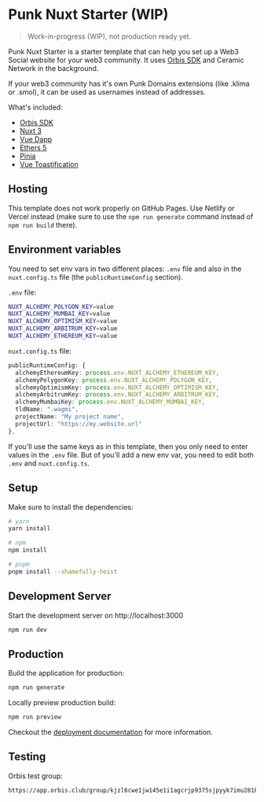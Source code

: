 # Punk Nuxt Starter (WIP)

> Work-in-progress (WIP), not production ready yet.

Punk Nuxt Starter is a starter template that can help you set up a Web3 Social website for your web3 community. It uses [Orbis SDK](https://github.com/OrbisWeb3/orbis-sdk) and Ceramic Network in the background.

If your web3 community has it's own Punk Domains extensions (like .klima or .smol), it can be used as usernames instead of addresses.

What's included:

- [Orbis SDK](https://github.com/OrbisWeb3/orbis-sdk)
- [Nuxt 3](https://v3.nuxtjs.org/)
- [Vue Dapp](https://vue-dapp-docs.netlify.app/)
- [Ethers 5](https://ethers.org/)
- [Pinia](https://pinia.vuejs.org/)
- [Vue Toastification](https://github.com/Maronato/vue-toastification/tree/next)

## Hosting

This template does not work properly on GitHub Pages. Use Netlify or Vercel instead (make sure to use the `npm run generate` command instead of `npm run build` there).

## Environment variables

You need to set env vars in two different places: `.env` file and also in the `nuxt.config.ts` file (the `publicRuntimeConfig` section).

`.env` file:

```bash
NUXT_ALCHEMY_POLYGON_KEY=value
NUXT_ALCHEMY_MUMBAI_KEY=value
NUXT_ALCHEMY_OPTIMISM_KEY=value
NUXT_ALCHEMY_ARBITRUM_KEY=value
NUXT_ALCHEMY_ETHEREUM_KEY=value
```

`nuxt.config.ts` file:

```ts
publicRuntimeConfig: {
  alchemyEthereumKey: process.env.NUXT_ALCHEMY_ETHEREUM_KEY,
  alchemyPolygonKey: process.env.NUXT_ALCHEMY_POLYGON_KEY,
  alchemyOptimismKey: process.env.NUXT_ALCHEMY_OPTIMISM_KEY,
  alchemyArbitrumKey: process.env.NUXT_ALCHEMY_ARBITRUM_KEY,
  alchemyMumbaiKey: process.env.NUXT_ALCHEMY_MUMBAI_KEY,
  tldName: ".wagmi",
  projectName: "My project name",
  projectUrl: "https://my.website.url"
},
```

If you'll use the same keys as in this template, then you only need to enter values in the `.env` file. But of you'll add a new env var, you need to edit both `.env` and `nuxt.config.ts`.

## Setup

Make sure to install the dependencies:

```bash
# yarn
yarn install

# npm
npm install

# pnpm
pnpm install --shamefully-hoist
```

## Development Server

Start the development server on http://localhost:3000

```bash
npm run dev
```

## Production

Build the application for production:

```bash
npm run generate
```

Locally preview production build:

```bash
npm run preview
```

Checkout the [deployment documentation](https://v3.nuxtjs.org/guide/deploy/presets) for more information.

## Testing

Orbis test group:

```bash
https://app.orbis.club/group/kjzl6cwe1jw145e1i1agcrjp9375sjpyyk7imu281koehrpve0pr46lvr5e9xco
```
